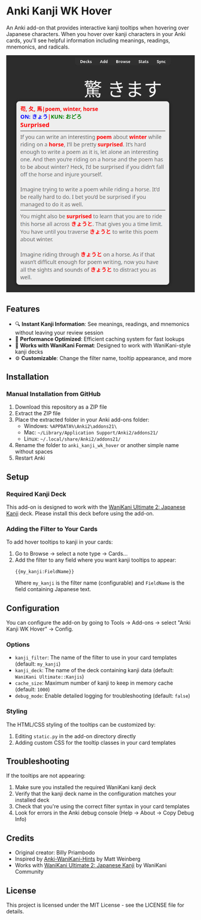 # Anki Kanji WK Hover

An Anki add-on that provides interactive kanji tooltips when hovering over Japanese characters. When you hover over kanji characters in your Anki cards, you'll see helpful information including meanings, readings, mnemonics, and radicals.

![Kanji Hover Example](/images/screenshot.png)

## Features

- 🔍 **Instant Kanji Information**: See meanings, readings, and mnemonics without leaving your review session
- 🚀 **Performance Optimized**: Efficient caching system for fast lookups
- 🧩 **Works with WaniKani Format**: Designed to work with WaniKani-style kanji decks
- ⚙️ **Customizable**: Change the filter name, tooltip appearance, and more

## Installation

### Manual Installation from GitHub

1. Download this repository as a ZIP file
2. Extract the ZIP file
3. Place the extracted folder in your Anki add-ons folder:
   - Windows: `%APPDATA%\Anki2\addons21\`
   - Mac: `~/Library/Application Support/Anki2/addons21/`
   - Linux: `~/.local/share/Anki2/addons21/`
4. Rename the folder to `anki_kanji_wk_hover` or another simple name without spaces
5. Restart Anki

## Setup

### Required Kanji Deck

This add-on is designed to work with the [WaniKani Ultimate 2: Japanese Kanji](https://ankiweb.net/shared/info/369908962) deck. Please install this deck before using the add-on.

### Adding the Filter to Your Cards

To add hover tooltips to kanji in your cards:

1. Go to Browse → select a note type → Cards...
2. Add the filter to any field where you want kanji tooltips to appear:
   ```
   {{my_kanji:FieldName}}
   ```
   Where `my_kanji` is the filter name (configurable) and `FieldName` is the field containing Japanese text.

## Configuration

You can configure the add-on by going to Tools → Add-ons → select "Anki Kanji WK Hover" → Config.

### Options

- `kanji_filter`: The name of the filter to use in your card templates (default: `my_kanji`)
- `kanji_deck`: The name of the deck containing kanji data (default: `WaniKani Ultimate::Kanjis`)
- `cache_size`: Maximum number of kanji to keep in memory cache (default: `1000`)
- `debug_mode`: Enable detailed logging for troubleshooting (default: `false`)

### Styling

The HTML/CSS styling of the tooltips can be customized by:

1. Editing `static.py` in the add-on directory directly
2. Adding custom CSS for the tooltip classes in your card templates

## Troubleshooting

If the tooltips are not appearing:

1. Make sure you installed the required WaniKani kanji deck
2. Verify that the kanji deck name in the configuration matches your installed deck
3. Check that you're using the correct filter syntax in your card templates
4. Look for errors in the Anki debug console (Help → About → Copy Debug Info)

## Credits

- Original creator: Billy Priambodo
- Inspired by [Anki-WaniKani-Hints](https://github.com/MattWeinberg24/Anki-WaniKani-Hints) by Matt Weinberg
- Works with [WaniKani Ultimate 2: Japanese Kanji](https://ankiweb.net/shared/info/369908962) by WaniKani Community

## License

This project is licensed under the MIT License - see the LICENSE file for details.
